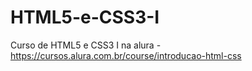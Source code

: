 # HTML5-e-CSS3-I
Curso de HTML5 e CSS3 I na alura - https://cursos.alura.com.br/course/introducao-html-css
